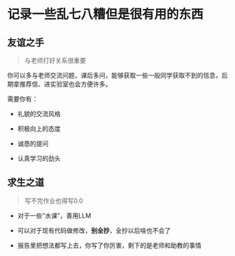 # 记录一些乱七八糟但是很有用的东西

## 友谊之手

> 与老师打好关系很重要

你可以多与老师交流问题，课后多问，能够获取一些一般同学获取不到的信息，后期拿推荐信、进实验室也会方便许多。

需要你有：

- 礼貌的交流风格

- 积极向上的态度

- 诚恳的提问

- 认真学习的劲头

## 求生之道

> 写不完作业也得写0.0

- 对于一些"水课"，善用LLM

- 可以对于现有代码做修改，**别全抄**，全抄以后啥也不会了

- 报告里把想法都写上去，你写了你厉害，剩下的是老师和助教的事情